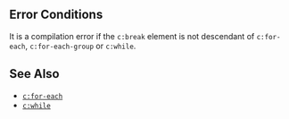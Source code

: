 ## Error Conditions

It is a compilation error if the `c:break` element is not descendant of `c:for-each`, `c:for-each-group` or `c:while`.

## See Also

- [`c:for-each`](for-each.html)
- [`c:while`](while.html)
